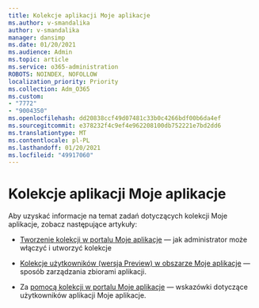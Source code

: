 ```yaml
---
title: Kolekcje aplikacji Moje aplikacje
ms.author: v-smandalika
author: v-smandalika
manager: dansimp
ms.date: 01/20/2021
ms.audience: Admin
ms.topic: article
ms.service: o365-administration
ROBOTS: NOINDEX, NOFOLLOW
localization_priority: Priority
ms.collection: Adm_O365
ms.custom:
- "7772"
- "9004350"
ms.openlocfilehash: dd20838ccf49d07481c33b0c4266bdf00b6da4ef
ms.sourcegitcommit: e378232f4c9ef4e962208100db752221e7bd2dd6
ms.translationtype: MT
ms.contentlocale: pl-PL
ms.lasthandoff: 01/20/2021
ms.locfileid: "49917060"
---
```

# <a name="myapps-collections"></a>Kolekcje aplikacji Moje aplikacje

Aby uzyskać informacje na temat zadań dotyczących kolekcji Moje aplikacje, zobacz następujące artykuły:

- [Tworzenie kolekcji w portalu Moje aplikacje](https://docs.microsoft.com/azure/active-directory/manage-apps/access-panel-collections) — jak administrator może włączyć i utworzyć kolekcje

- [Kolekcje użytkowników (wersja Preview) w obszarze Moje aplikacje](https://docs.microsoft.com/azure/active-directory/user-help/my-apps-portal-user-collections) — sposób zarządzania zbiorami aplikacji. 

- Za [pomocą kolekcji w portalu Moje aplikacje](https://docs.microsoft.com/azure/active-directory/user-help/my-applications-portal-workspaces) — wskazówki dotyczące użytkowników aplikacji Moje aplikacje.